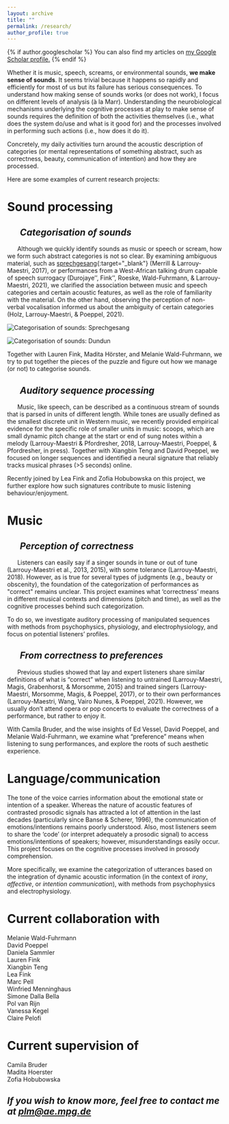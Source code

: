 ```yaml
---
layout: archive
title: ""
permalink: /research/
author_profile: true
---
```


{% if author.googlescholar %}
  You can also find my articles on <u><a href="{{author.googlescholar}}">my Google Scholar profile</a>.</u>
{% endif %}



Whether it is music, speech, screams, or environmental sounds, **we make sense of sounds**. It seems trivial because it happens so rapidly and efficiently for most of us but its failure has serious consequences. To understand how making sense of sounds works (or does not work), I focus on different levels of analysis (à la Marr). Understanding the neurobiological mechanisms underlying the cognitive processes at play to make sense of sounds requires the definition of both the activities themselves (i.e., what does the system do/use and what is it good for) and the processes involved in performing such actions (i.e., how does it do it).

Concretely, my daily activities turn around the acoustic description of categories (or mental representations of something abstract, such as correctness, beauty, communication of intention) and how they are processed.

Here are some examples of current research projects:



Sound processing
======

&nbsp;&nbsp;&nbsp;&nbsp;&nbsp;&nbsp;*Categorisation of sounds*
---------------

&nbsp;&nbsp;&nbsp;&nbsp;&nbsp;&nbsp;Although we quickly identify sounds as music or speech or scream, how we form such abstract categories is not so clear. By examining ambiguous material, such as [sprechgesang](https://pauline-lm.github.io/images/Figure_Merrill_PLM_2017.pdf){:target="_blank"} (Merrill & Larrouy-Maestri, 2017), or performances from a West-African talking drum capable of speech surrogacy (Durojaye’’, Fink’’, Roeske, Wald-Fuhrmann, & Larrouy-Maestri, 2021), we clarified the association between music and speech categories and certain acoustic features, as well as the role of familiarity with the material. On the other hand, observing the perception of non-verbal vocalisation informed us about the ambiguity of certain categories (Holz, Larrouy-Maestri, & Poeppel, 2021).

![Categorisation of sounds: Sprechgesang](https://pauline-lm.github.io/images/Figure_Merrill_PLM_2017.png)

![Categorisation of sounds: Dundun](https://pauline-lm.github.io/images/Figure_Durojaye_Fink_et_al_2021.png)

<!--
{width=33%}![Image2 Title](./path/to/image2.pdf){width=33%}![Image3 Title](./path/to/image3.pdf){width=33%}

*From Merrill & Larrouy-Maestri (2017). Features associated with song and speech. Illustration of the significant correlations between the different features (register, average pitch, pitch range, pitch variability, timbre, faucal distance, and tension; y-axis) and mode of phonation (spoken vs. sung, around “just about right,” JAR; x-axis).* 

<img src="a.jpg" onmouseover="this.src='b.jpg'" onmouseout="this.src='a.jpg'" />  
<img src="https://pauline-lm.github.io/images/Figure_Merrill_PLM_2017.pdf">
-->
Together with Lauren Fink, Madita Hörster, and Melanie Wald-Fuhrmann, we try to put together the pieces of the puzzle and figure out how we manage (or not) to categorise sounds. 

&nbsp;&nbsp;&nbsp;&nbsp;&nbsp;&nbsp;*Auditory sequence processing*
---------------

&nbsp;&nbsp;&nbsp;&nbsp;&nbsp;&nbsp;Music, like speech, can be described as a continuous stream of sounds that is parsed in units of different length. While tones are usually defined as the smallest discrete unit in Western music, we recently provided empirical evidence for the specific role of smaller units in music: scoops, which are small dynamic pitch change at the start or end of sung notes within a melody (Larrouy-Maestri & Pfordresher, 2018, Larrouy-Maestri, Poeppel, & Pfordresher, in press). Together with Xiangbin Teng and David Poeppel, we focused on longer sequences and identified a neural signature that reliably tracks musical phrases (>5 seconds) online.

Recently joined by Lea Fink and Zofia Hobubowska on this project, we further explore how such signatures contribute to music listening behaviour/enjoyment.


Music
======

&nbsp;&nbsp;&nbsp;&nbsp;&nbsp;&nbsp;*Perception of correctness*
---------------

&nbsp;&nbsp;&nbsp;&nbsp;&nbsp;&nbsp;Listeners can easily say if a singer sounds in tune or out of tune (Larrouy-Maestri et al., 2013, 2015), with some tolerance (Larrouy-Maestri, 2018). However, as is true for several types of judgments (e.g., beauty or obscenity), the foundation of the categorization of performances as "correct" remains unclear. This project examines what ‘correctness’ means in different musical contexts and dimensions (pitch and time), as well as the cognitive processes behind such categorization.

To do so, we investigate auditory processing of manipulated sequences with methods from psychophysics, physiology, and electrophysiology, and focus on potential listeners’ profiles.

&nbsp;&nbsp;&nbsp;&nbsp;&nbsp;&nbsp;*From correctness to preferences*
---------------

&nbsp;&nbsp;&nbsp;&nbsp;&nbsp;&nbsp;Previous studies showed that lay and expert listeners share similar definitions of what is “correct” when listening to untrained (Larrouy-Maestri, Magis, Grabenhorst, & Morsomme, 2015) and trained singers (Larrouy-Maestri, Morsomme, Magis, & Poeppel, 2017), or to their own performances (Larrouy-Maestri, Wang, Vairo Nunes, & Poeppel, 2021). However, we usually don’t attend opera or pop concerts to evaluate the correctness of a performance, but rather to enjoy it. 

With Camila Bruder, and the wise insights of Ed Vessel, David Poeppel, and Melanie Wald-Fuhrmann, we examine what “preference” means when listening to sung performances, and explore the roots of such aesthetic experience.


Language/communication
======

The tone of the voice carries information about the emotional state or intention of a speaker. Whereas the nature of acoustic features of contrasted prosodic signals has attracted a lot of attention in the last decades (particularly since Banse & Scherer, 1996), the communication of emotions/intentions remains poorly understood. Also, most listeners seem to share the ‘code’ (or interpret adequately a prosodic signal) to access emotions/intentions of speakers; however, misunderstandings easily occur. This project focuses on the cognitive processes involved in prosody comprehension.

More specifically, we examine the categorization of utterances based on the integration of dynamic acoustic information (in the context of  <em>irony</em>, <em>affective</em>, or <em>intention communication</em>), with methods from psychophysics and electrophysiology.


Current collaboration with
======

Melanie Wald-Fuhrmann<br />
David Poeppel<br />
Daniela Sammler<br />
Lauren Fink<br />
Xiangbin Teng<br />
Lea Fink<br />
Marc Pell<br />
Winfried Menninghaus<br />
Simone Dalla Bella<br />
Pol van Rijn<br />
Vanessa Kegel<br />
Claire Pelofi<br />

Current supervision of
======

Camila Bruder<br />
Madita Hoerster<br />
Zofia Hobubowska<br />


*If you wish to know more, feel free to contact me at plm@ae.mpg.de*
---------------

